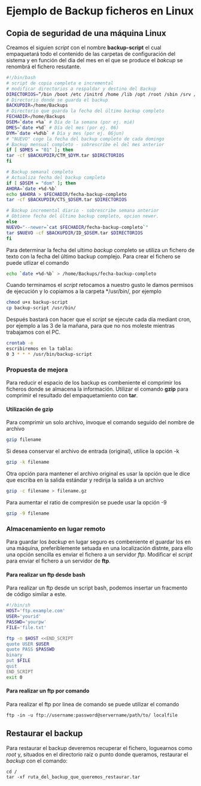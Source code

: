 # Ejemplo de Backup ficheros en Linux

## Copia de seguridad de una máquina Linux

Creamos el siguien *script* con el nombre **backup-script** el cual empaquetará todo el contenido de las carpetas de configuración del sistema y en función del dia del mes en el que se produce el *bakcup* se renombrá el fichero resutante.

``` bash
#!/bin/bash
# script de copia completa e incremental
# modificar directorios a respaldar y destino del Backup
DIRECTORIOS=”/bin /boot /etc /initrd /home /lib /opt /root /sbin /srv /usr /var”
# Directorio donde se guarda el backup
BACKUPDIR=/home/Backups
# Directorio que guarda la fecha del último backup completo
FECHADIR=/home/Backups 
DSEM=`date +%a` # Día de la semana (por ej. mié)
DMES=`date +%d` # Día del mes (por ej. 06)
DYM=`date +%d%b` # Día y mes (por ej. 06jun)
# "NUEVO" coge la fecha del backup completo de cada domingo 
# Backup mensual completo - sobrescribe el del mes anterior
if [ $DMES = "01" ]; then
tar -cf $BACKUPDIR/CTM_$DYM.tar $DIRECTORIOS
fi

# Backup semanal completo
# Actualiza fecha del backup completo
if [ $DSEM = "dom" ]; then
AHORA=`date +%d-%b`
echo $AHORA > $FECHADIR/fecha-backup-completo
tar -cf $BACKUPDIR/CTS_$DSEM.tar $DIRECTORIOS

# Backup incremental diario - sobrescribe semana anterior
# Obtiene fecha del último backup completo, opcion newer.
else
NUEVO="--newer=`cat $FECHADIR/fecha-backup-completo`"
tar $NUEVO -cf $BACKUPDIR/ID_$DSEM.tar $DIRECTORIOS
fi
```

Para determinar la fecha del ultimo *backup* completo se utiliza un fichero de texto con la fecha del último backup complejo. Para crear el fichero se puede utlizar el comando

``` bash
echo `date +%d-%b` > /home/Backups/fecha-backup-completo
```

Cuando terminamos el *script* retocamos a nuestro gusto le damos permisos de ejecución y lo copiamos a la carpeta */usr/bin/, por ejemplo

``` bash
chmod u+x backup-script
cp backup-script /usr/bin/
```

Después bastará con hacer que el *script* se ejecute cada día mediant cron, por ejemplo a las 3 de la mañana,
para que no nos moleste mientras trabajamos con el PC.

``` bash
crontab -e
escribiremos en la tabla:
0 3 * * * /usr/bin/backup-script
```

### Propuesta de mejora

Para reducir el espacio de los backup es combeniente el comprimir los ficheros donde se almacena la información.
Utilizar el comando **gzip** para comprimir el resultado del empaquetamiento con **tar**.

#### Utilización de gzip

Para comprimir un solo archivo, invoque el comando seguido del nombre de archivo

``` bash
gzip filename
```

‎Si desea conservar el archivo de entrada (original), utilice la opción ‎-k

``` bash
gzip -k filename
```

Otra opción para mantener el archivo original es usar la opción que le dice que escriba en la salida estándar y redirija la salida a un archivo

``` bash
gzip -c filename > filename.gz
```

Para aumentar el ratio de compresión se puede usar la opción -9

``` bash
gzip -9 filename
```

### Almacenamiento en lugar remoto

Para guardar los *backup* en lugar seguro es combeniente el guardar los en una máquina, preferiblemente setuada en una localización distnte,
para ello una opción sencilla es enviar el fichero a un servidor *ftp*.
Modificar el *script* para enviar el fichero a un servidor de **ftp**.

#### Para realizar un ftp desde bash

Para realizar un ftp desde un script bash, podemos insertar un fracmento de código similar a este.

``` bash
#!/bin/sh
HOST='ftp.example.com'
USER='yourid'
PASSWD='yourpw'
FILE='file.txt'

ftp -n $HOST <<END_SCRIPT
quote USER $USER
quote PASS $PASSWD
binary
put $FILE
quit
END_SCRIPT
exit 0
```

#### Para realizar un ftp por comando

Para realizar el ftp por linea de comando se puede utilizar el comando

``` console
ftp -in -u ftp://username:password@servername/path/to/ localfile
```

## Restaurar el backup

Para restaurar el backup deveremos recuperar el fichero, loguearnos como *root* y, situados en el directorio raíz o punto donde queramos, restaurar el *backup* con el comando:

``` console
cd /
tar -xf ruta_del_backup_que_queremos_restaurar.tar
```
